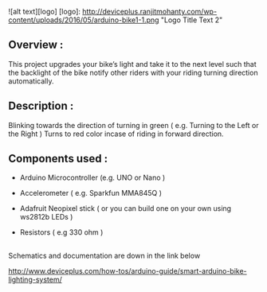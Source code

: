 
![alt text][logo]
[logo]: http://deviceplus.ranjitmohanty.com/wp-content/uploads/2016/05/arduino-bike1-1.png "Logo Title Text 2"


## Overview :

This project upgrades your bike’s light and take it to the next level such that the backlight of the bike notify other riders with your riding turning direction automatically.

## Description :

Blinking towards the direction of turning in green ( e.g. Turning to the Left or the Right ) 
Turns to red color incase of riding in forward direction.

## Components used :

* Arduino Microcontroller (e.g. UNO or Nano )

* Accelerometer ( e.g. Sparkfun MMA845Q )

* Adafruit Neopixel stick ( or you can build one on your own using ws2812b LEDs ) 

* Resistors ( e.g 330 ohm )

##


  Schematics and documentation are down in the link below 

  http://www.deviceplus.com/how-tos/arduino-guide/smart-arduino-bike-lighting-system/
